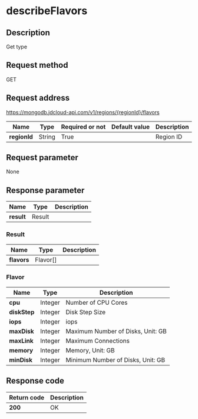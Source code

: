 # describeFlavors


## Description
Get type

## Request method
GET

## Request address
https://mongodb.jdcloud-api.com/v1/regions/{regionId}/flavors

|Name|Type|Required or not|Default value|Description|
|---|---|---|---|---|
|**regionId**|String|True| |Region ID|

## Request parameter
None


## Response parameter
|Name|Type|Description|
|---|---|---|
|**result**|Result| |


### Result
|Name|Type|Description|
|---|---|---|
|**flavors**|Flavor[]| |
### Flavor
|Name|Type|Description|
|---|---|---|
|**cpu**|Integer|Number of CPU Cores|
|**diskStep**|Integer|Disk Step Size|
|**iops**|Integer|iops|
|**maxDisk**|Integer|Maximum Number of Disks, Unit: GB|
|**maxLink**|Integer|Maximum Connections|
|**memory**|Integer|Memory, Unit: GB|
|**minDisk**|Integer|Minimum Number of Disks, Unit: GB|

## Response code
|Return code|Description|
|---|---|
|**200**|OK|

